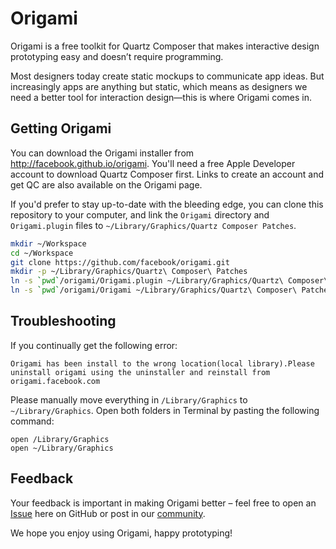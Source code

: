 Origami
=======

Origami is a free toolkit for Quartz Composer that makes interactive design prototyping easy and doesn’t require programming.

Most designers today create static mockups to communicate app ideas. But increasingly apps are anything but static, which means as designers we need a better tool for interaction design—this is where Origami comes in.

Getting Origami
---------------

You can download the Origami installer from http://facebook.github.io/origami. You'll need a free Apple Developer account to download Quartz Composer first. Links to create an account and get QC are also available on the Origami page.

If you'd prefer to stay up-to-date with the bleeding edge, you can clone this repository to your computer, and link the `Origami` directory and `Origami.plugin` files to `~/Library/Graphics/Quartz Composer Patches`.

```sh
mkdir ~/Workspace
cd ~/Workspace
git clone https://github.com/facebook/origami.git
mkdir -p ~/Library/Graphics/Quartz\ Composer\ Patches
ln -s `pwd`/origami/Origami.plugin ~/Library/Graphics/Quartz\ Composer\ Patches
ln -s `pwd`/origami/Origami ~/Library/Graphics/Quartz\ Composer\ Patches
```

Troubleshooting
--------

If you continually get the following error:

```
Origami has been install to the wrong location(local library).Please uninstall origami using the uninstaller and reinstall from origami.facebook.com
```

Please manually move everything in `/Library/Graphics` to `~/Library/Graphics`. Open both folders in Terminal by pasting the following command:

```
open /Library/Graphics
open ~/Library/Graphics
```

Feedback
--------
Your feedback is important in making Origami better – feel free to open an [Issue](https://github.com/facebook/origami/issues) here on GitHub or post in our [community](https://www.facebook.com/groups/origami.community/).

We hope you enjoy using Origami, happy prototyping!
